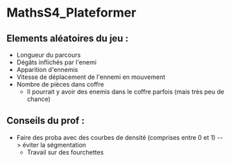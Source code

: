 # MathsS4_Plateformer

## Elements aléatoires du jeu : 

- Longueur du parcours
- Dégâts inflichés par l'enemi
- Apparition d'ennemis
- Vitesse de déplacement de l'ennemi en mouvement
- Nombre de pièces dans coffre
  - Il pourrait y avoir des enemis dans le coffre parfois (mais très peu de chance)

## Conseils du prof :

- Faire des proba avec des courbes de densité (comprises entre 0 et 1) --> éviter la ségmentation
  - Travail sur des fourchettes
